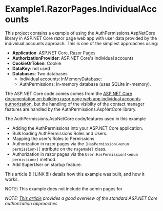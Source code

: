 ﻿# Example1.RazorPages.IndividualAccounts

This project contains a example of using the AuthPermissions.AspNetCore library in ASP.NET Core razor page web app with user data provided by the individual accounts approach. This is one of the simplest approaches using:

- **Application**: ASP.NET Core, Razor Pages
- **AuthorizationProvider**: ASP.NET Core's individual accounts
- **CookieOrToken**: Cookie
- **DataKey**: not used
- **Databases**: Two databases
  - Individual accounts: InMemoryDatabase:
  - AuthPermissions: In-memory database (uses SQLite in-memory).

The ASP.NET Core code comes comes from the [ASP.NET Core documentation on building razor page web app individual accounts authorization](https://docs.microsoft.com/en-us/aspnet/core/security/authorization/secure-data), but the handling of the visibilty of the contact manager features are handled by the AuthPermissions.AspNetCore library.

The AuthPermissions.AspNetCore code/features used in this example

- Adding the AuthPermissions into your ASP.NET Core application.
- Bulk loading AuthPermissions Roles and Users. 
- Mapping the user's Roles to Permissions.
- Authorization in razor pages via the `[HasPermission(<enum permission>)]` attribute on the `PageModel` class.
- Authorization in razor pages via the `User.HasPermission(<enum permission>)` method.
- Add SuperUser on startup feature.

This article (!!! LINK !!!) details how this example was built, and how it works.

NOTE: This example does not include the admin pages for 

*NOTE: [This article](https://blog.francium.tech/asp-net-core-basic-authentication-authorization-in-razor-pages-with-postgresql-b1f2888b21d0) provides a good overview of the standard ASP.NET Core authorization approaches.*


